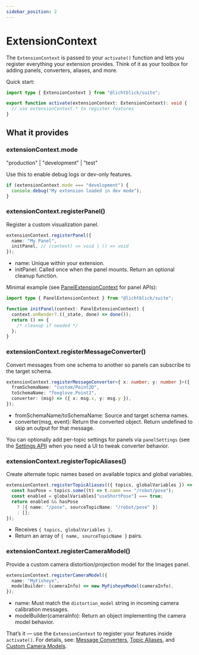 ```yaml
---
sidebar_position: 2
---
```


# ExtensionContext

The `ExtensionContext` is passed to your `activate()` function and lets you register everything your extension provides. Think of it as your toolbox for adding panels, converters, aliases, and more.

Quick start:

```ts
import type { ExtensionContext } from "@lichtblick/suite";

export function activate(extensionContext: ExtensionContext): void {
  // use extensionContext.* to register features
}
```

## What it provides

### extensionContext.mode

"production" | "development" | "test"

Use this to enable debug logs or dev-only features.

```ts
if (extensionContext.mode === "development") {
  console.debug("My extension loaded in dev mode");
}
```

### extensionContext.registerPanel()

Register a custom visualization panel.

```ts
extensionContext.registerPanel({
  name: "My Panel",
  initPanel, // (context) => void | () => void
});
```

- name: Unique within your extension.
- initPanel: Called once when the panel mounts. Return an optional cleanup function.

Minimal example (see [PanelExtensionContext](./panel-extension-context) for panel APIs):

```ts
import type { PanelExtensionContext } from "@lichtblick/suite";

function initPanel(context: PanelExtensionContext) {
  context.onRender?.((_state, done) => done());
  return () => {
    /* cleanup if needed */
  };
}
```

### extensionContext.registerMessageConverter()

Convert messages from one schema to another so panels can subscribe to the target schema.

```ts
extensionContext.registerMessageConverter<{ x: number; y: number }>({
  fromSchemaName: "custom/Point2D",
  toSchemaName: "foxglove.Point2",
  converter: (msg) => ({ x: msg.x, y: msg.y }),
});
```

- fromSchemaName/toSchemaName: Source and target schema names.
- converter(msg, event): Return the converted object. Return undefined to skip an output for that message.

You can optionally add per-topic settings for panels via `panelSettings` (see the [Settings API](./settings-api)) when you need a UI to tweak converter behavior.

### extensionContext.registerTopicAliases()

Create alternate topic names based on available topics and global variables.

```ts
extensionContext.registerTopicAliases(({ topics, globalVariables }) => {
  const hasPose = topics.some((t) => t.name === "/robot/pose");
  const enabled = globalVariables["useShortPose"] === true;
  return enabled && hasPose
    ? [{ name: "/pose", sourceTopicName: "/robot/pose" }]
    : [];
});
```

- Receives `{ topics, globalVariables }`.
- Return an array of `{ name, sourceTopicName }` pairs.

### extensionContext.registerCameraModel()

Provide a custom camera distortion/projection model for the Images panel.

```ts
extensionContext.registerCameraModel({
  name: "MyFisheye",
  modelBuilder: (cameraInfo) => new MyFisheyeModel(cameraInfo),
});
```

- name: Must match the `distortion_model` string in incoming camera calibration messages.
- modelBuilder(cameraInfo): Return an object implementing the camera model behavior.

That’s it — use the `ExtensionContext` to register your features inside `activate()`. For details, see: [Message Converters](./message-converters), [Topic Aliases](./topic-aliases), and [Custom Camera Models](./custom-camera-models).

